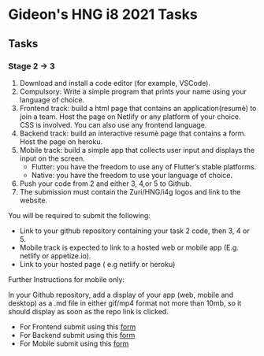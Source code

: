# Gideon's HNG i8 2021 Tasks

## Tasks

### Stage 2 -> 3

1. Download and install a code editor (for example, VSCode).
2. Compulsory: Write a simple program that prints your name using your language of choice.
3. Frontend track: build a html page that contains an application(resumè) to join a team. Host the page on Netlify or any platform of your choice. CSS is involved. You can also use any frontend language.
4. Backend track: build an interactive resumè page that contains a form. Host the page on heroku.
5. Mobile track: build a simple app that collects user input and displays the input on the screen. 
    - Flutter: you have the freedom to use any of Flutter’s stable platforms.
    - Native: you have the freedom to use your language of choice.
6. Push your code from 2 and either 3, 4,or 5 to Github.
7. The submission must contain the Zuri/HNG/i4g logos and link to the website. 

You will be required to submit the following:
- Link to your github repository containing your task 2 code, then 3, 4 or 5.
- Mobile track is expected to link to a hosted web or mobile app (E.g. netlify or appetize.io).
- Link to your hosted page ( e.g netlify or heroku)

Further Instructions for mobile only:

In your Github repository, add a display of your app (web, mobile and desktop) as a .md file in either gif/mp4 format not more than 10mb, so it should display as soon as the repo link is clicked.

- For Frontend submit using this [form](https://docs.google.com/forms/d/e/1FAIpQLSd9EhvhZU0Q682HAAMMwH02wpgGgbRiGjhlaSYnwOJWfl84bQ/viewform)
- For Backend submit using this [form](https://docs.google.com/forms/d/e/1FAIpQLScRVciChOFRPon7WNxlFeD2TqoMnmnxozBfdKqFnZyfLyWa-A/viewform?usp=sf_link)
- For Mobile submit using this [form](https://docs.google.com/forms/d/e/1FAIpQLSfH_lUyXKr6z9GGw4ljRUjXonbmiCLNcWdkNksz0qBrOcB5tA/viewform?usp=sf_link) 
